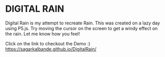 # DIGITAL RAIN

Digital Rain is my attempt to recreate Rain. This was created on a lazy day using P5.js. Try moving the cursor on the screen to get a windy effect on the rain. Let me know how you feel!

Click on the link to checkout the Demo :)
https://sagarkalbande.github.io/DigitalRain/

